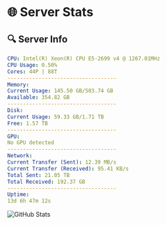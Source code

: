 # 🌐 Server Stats
## 🔍 Server Info
```yaml
CPU: Intel(R) Xeon(R) CPU E5-2699 v4 @ 1267.01MHz
CPU Usage: 0.50%
Cores: 44P | 88T
-----------------------------------
Memory:
Current Usage: 145.50 GB/503.74 GB
Available: 354.82 GB
-----------------------------------
Disk:
Current Usage: 59.33 GB/1.71 TB
Free: 1.57 TB
-----------------------------------
GPU:
No GPU detected
-----------------------------------
Network:
Current Transfer (Sent): 12.39 MB/s
Current Transfer (Received): 95.41 KB/s
Total Sent: 21.05 TB
Total Received: 192.37 GB
-----------------------------------
Uptime:
13d 6h 47m 12s
```
![GitHub Stats](https://img.shields.io/badge/Updated-2025-03-21_04:10:01-blue)